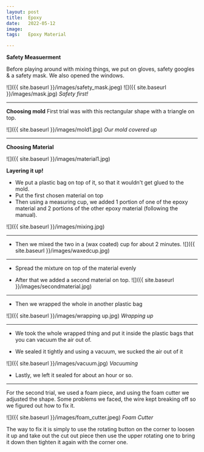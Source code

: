```yaml
---
layout: post
title:  Epoxy
date:   2022-05-12
image:  
tags:   Epoxy Material

---
```


**Safety Measuerment**

Before playing around with mixing things, we put on gloves, safety googles & a safety mask.
We also opened the windows.

![]({{ site.baseurl }}/images/safety_mask.jpeg)
![]({{ site.baseurl }}/images/mask.jpg)
*Safety first!*

---

**Choosing mold**
First trial was with this rectangular shape with a triangle on top.


![]({{ site.baseurl }}/images/mold1.jpg)
*Our mold covered up*

----

**Choosing Material**

![]({{ site.baseurl }}/images/material1.jpg)

**Layering it up!**

* We put a plastic bag on top of it, so that it wouldn't get glued to the mold. 
* Put the first chosen material on top
* Then using a measuring cup, we added 1 portion of one of the epoxy material and 2 portions of the other epoxy material (following the manual).

![]({{ site.baseurl }}/images/mixing.jpg)

---

* Then we mixed the two in a (wax coated) cup for about 2 minutes.
![]({{ site.baseurl }}/images/waxedcup.jpg)

--- 

* Spread the mixture on top of the material evenly 

* After that we added a second material on top. 
![]({{ site.baseurl }}/images/secondmaterial.jpg)

---

* Then we wrapped the whole in another plastic bag

![]({{ site.baseurl }}/images/wrapping up.jpg)
*Wrapping up*

---


* We took the whole wrapped thing and put it inside the plastic bags that you can vacuum the air out of.


* We sealed it tightly and using a vacuum, we sucked the air out of it

![]({{ site.baseurl }}/images/vacuum.jpg)
*Vacuuming*

* Lastly, we left it sealed for about an hour or so.

---

For the second trial, we used a foam piece, and using the foam cutter we adjusted the shape. Some problems we faced, the wire kept breaking off so we figured out how to fix it.

![]({{ site.baseurl }}/images/foam_cutter.jpeg)
*Foam Cutter*

The way to fix it is simply to use the rotating button on the corner to loosen it up and take out the cut out piece then use the upper rotating one to bring it down then tighten it again with the corner one.



